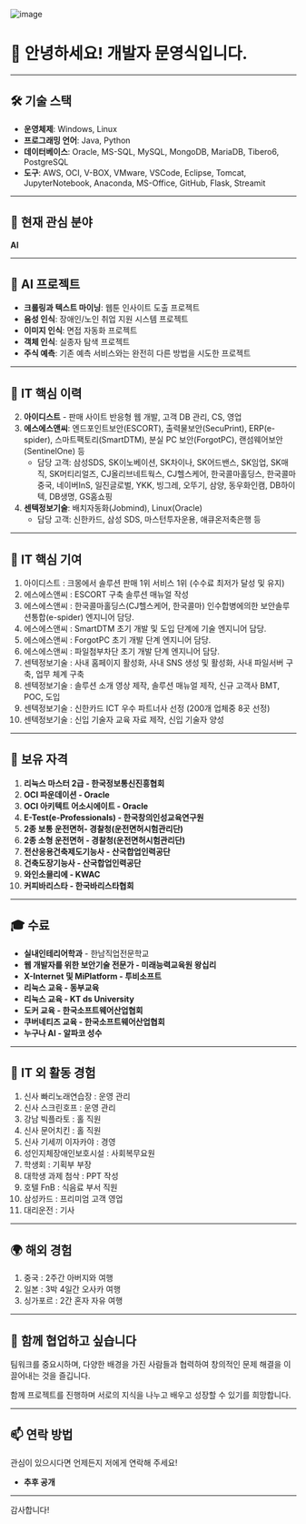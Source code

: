 ![image](https://github.com/user-attachments/assets/81e60655-96a8-455b-864f-fc12dd15d15d)


# 👋 안녕하세요! 개발자 문영식입니다.

---

## 🛠️ 기술 스택
- **운영체제**: Windows, Linux
- **프로그래밍 언어**: Java, Python
- **데이터베이스**: Oracle, MS-SQL, MySQL, MongoDB, MariaDB, Tibero6, PostgreSQL
- **도구**: AWS, OCI, V-BOX, VMware, VSCode, Eclipse, Tomcat, JupyterNotebook, Anaconda, MS-Office, GitHub, Flask, Streamit

---

## 🌱 현재 관심 분야
**AI**

---

## 📂 AI 프로젝트
- **크롤링과 텍스트 마이닝**: 웹툰 인사이트 도출 프로젝트
- **음성 인식**: 장애인/노인 취업 지원 시스템 프로젝트
- **이미지 인식**: 면접 자동화 프로젝트
- **객체 인식**: 실종자 탐색 프로젝트
- **주식 예측**: 기존 예측 서비스와는 완전히 다른 방법을 시도한 프로젝트

---

## 👀 IT 핵심 이력
2. **아이디스트** - 판매 사이트 반응형 웹 개발, 고객 DB 관리, CS, 영업
3. **에스에스앤씨**: 엔드포인트보안(ESCORT), 출력물보안(SecuPrint), ERP(e-spider), 스마트팩토리(SmartDTM), 분실 PC 보안(ForgotPC), 랜섬웨어보안(SentinelOne) 등
   - 담당 고객: 삼성SDS, SK이노베이션, SK차이나, SK어드밴스, SK임업, SK매직, SK머티리얼즈, CJ올리브네트웍스, CJ헬스케어, 한국콜마홀딩스, 한국콜마중국, 네이버InS, 일진글로벌, YKK, 빙그레, 오뚜기, 삼양, 동우화인캠, DB하이텍, DB생명, GS홈쇼핑
4. **센텍정보기술**: 배치자동화(Jobmind), Linux(Oracle)
   - 담당 고객: 신한카드, 삼성 SDS, 마스턴투자운용, 애큐온저축은행 등

---

## 🌟 IT 핵심 기여
1. 아이디스트 : 크몽에서 솔루션 판매 1위 서비스 1위 (수수료 최저가 달성 및 유지)
2. 에스에스앤씨 : ESCORT 구축 솔루션 매뉴얼 작성
3. 에스에스앤씨 : 한국콜마홀딩스(CJ헬스케어, 한국콜마) 인수합병에의한 보안솔루션통합(e-spider) 엔지니어 담당.
4. 에스에스앤씨 : SmartDTM 초기 개발 및 도입 단계에 기술 엔지니어 담당.
5. 에스에스앤씨 : ForgotPC 초기 개발 단계 엔지니어 담당.
6. 에스에스앤씨 : 파일첨부차단 초기 개발 단계 엔지니어 담당.
7. 센텍정보기술 : 사내 홈페이지 활성화, 사내 SNS 생성 및 활성화, 사내 파일서버 구축, 업무 체계 구축
8. 센텍정보기술 : 솔루션 소개 영상 제작, 솔루션 매뉴얼 제작, 신규 고객사 BMT, POC, 도입
9. 센텍정보기술 : 신한카드 ICT 우수 파트너사 선정 (200개 업체중 8곳 선정)
10. 센텍정보기술 : 신입 기술자 교육 자료 제작, 신입 기술자 양성

---

## 📜 보유 자격
1. **리눅스 마스터 2급 - 한국정보통신진흥협회**
3. **OCI 파운데이션 - Oracle**
2. **OCI 아키텍트 어소시에이트 - Oracle**
4. **E-Test(e-Professionals) - 한국창의인성교육연구원**
5. **2종 보통 운전면허- 경찰청(운전면허시험관리단)**
6. **2종 소형 운전면허 - 경찰청(운전면허시험관리단)**
7. **전산응용건축제도기능사 - 산국합업인력공단**
8. **건축도장기능사 - 산국합업인력공단**
9. **와인소믈리에 - KWAC**
10. **커피바리스타 - 한국바리스타협회**

---

## 🎓 수료
- **실내인테리어학과** - 한남직업전문학교
- **웹 개발자를 위한 보안기술 전문가 - 미래능력교육원 왕십리**
- **X-Internet 및 MiPlatform - 투비소프트**
- **리눅스 교육 - 동부교육**
- **리눅스 교육 - KT ds University**
- **도커 교육 - 한국소프트웨어산업협회**
- **쿠버네티즈 교육 - 한국소프트웨어산업협회**
- **누구나 AI - 알파코 성수**

---

## 🤝 IT 외 활동 경험
1. 신사 빠리노래연습장 : 운영 관리
2. 신사 스크린호프 : 운영 관리
3. 강남 빅플라토 : 홀 직원
4. 신사 문어치킨 : 홀 직원
5. 신사 기세끼 이자카야 : 경영
6. 성인지체장애인보호시설 : 사회복무요원
7. 학생회 : 기획부 부장
8. 대학생 과제 첨삭 : PPT 작성
9. 호텔 FnB : 식음료 부서 직원
10. 삼성카드 : 프리미엄 고객 영업
11. 대리운전 : 기사

---

## 🌍 해외 경험
1. 중국 : 2주간 아버지와 여행
2. 일본 : 3박 4일간 오사카 여행
3. 싱가포르 : 2간 혼자 자유 여행

---

## 💞️ 함께 협업하고 싶습니다
팀워크를 중요시하며, 다양한 배경을 가진 사람들과 협력하여 창의적인 문제 해결을 이끌어내는 것을 즐깁니다. 

함께 프로젝트를 진행하며 서로의 지식을 나누고 배우고 성장할 수 있기를 희망합니다.

---

## 📫 연락 방법
관심이 있으시다면 언제든지 저에게 연락해 주세요!
- **추후 공개**

---

감사합니다!
